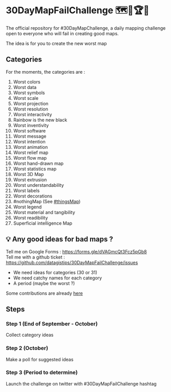 # 30DayMapFailChallenge 🗺️🤢🏆🌟
The official repository for #30DayMapChallenge, a daily mapping challenge open to everyone who will fail in creating good maps.

The idea is for you to create the new worst map

## Categories
For the moments, the categories are :

1. Worst colors
2. Worst data
3. Worst symbols
4. Worst scale
5. Worst projection
6. Worst resolution
7. Worst interactivity
8. Rainbow is the new black
9. Worst inventivity
10. Worst software
11. Worst message
12. Worst intention
13. Worst animation
14. Worst relief map
15. Worst flow map
16. Worst hand-drawn map
17. Worst statistics map
18. Worst 3D Map
19. Worst extrusion
20. Worst understandability
21. Worst labels
22. Worst decorations
23. #nothingMap (See [#thingsMap](https://twitter.com/search?q=%23thingsmap&src=typed_query))
24. Worst legend
25. Worst material and tangibility
26. Worst readibility
27. Superficial intelligence Map

## 💡 Any good ideas for bad maps ?

Tell me on Google Forms : https://forms.gle/dVAGmcQt3Fcz5pGb8  
Tell me with a github ticket : https://github.com/datagistips/30DayMapFailChallenge/issues

- We need ideas for categories (30 or 31)
- We need catchy names for each category
- A period (maybe the worst ?)

Some contributions are already [here](https://github.com/datagistips/30DayMapFailChallenge/blob/main/New-ideas.md)

## Steps
### Step 1 (End of September - October)
Collect category ideas

### Step 2 (October)
Make a poll for suggested ideas

### Step 3 (Period to determine)
Launch the challenge on twitter with #30DayMapFailChallenge hashtag
